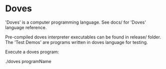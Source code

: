 # Doves
'Doves' is a computer programming language.
See docs/ for 'Doves' language reference.

Pre-compiled doves interpreter executables can be found in release/ folder. The 'Test Demos' are programs written in doves language for testing.

Execute a doves program:

  ./doves programName
